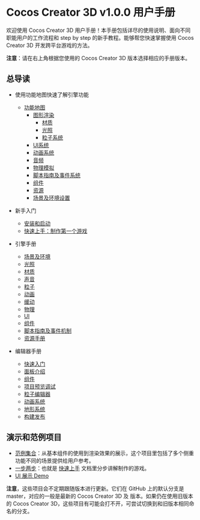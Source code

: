 # Cocos Creator 3D v1.0.0 用户手册

欢迎使用 Cocos Creator 3D 用户手册！本手册包括详尽的使用说明、面向不同职能用户的工作流程和 step by step 的新手教程。能够帮您快速掌握使用 Cocos Creator 3D 开发跨平台游戏的方法。

**注意**：请在右上角根据您使用的 Cocos Creator 3D 版本选择相应的手册版本。

## 总导读

- 使用功能地图快速了解引擎功能
  - [功能地图](module-map/index.md)
    - [图形渲染](module-map/graphics.md)
      - [材质](material-system/overview.md)
      - [光照](module-map/light.md)
      - [粒子系统](particle-system/overview.md)
    - [UI系统](ui-system/components/engine/index.md)
    - [动画系统](engine/animation/index.md)
    - [音频](audio-system/overview.md)
    - [物理模拟](physics/physics.md)
    - [脚本指南及事件系统](scripting/index.md)
    - [组件](editor/components/index.md)
    - [资源](asset/index.md)
    - [场景及环境设置](concepts/scene/index.md)

- 新手入门
  - [安装和启动](getting-started/index.md)
  - [快速上手：制作第一个游戏](getting-started/index.md)
- 引擎手册
  - [场景及环境](concepts/scene/index.md)
  - [光照](concepts/scene/light.md)
  - [材质](material-system/overview.md)
  - [声音](audio-system/overview.md)
  - [粒子](particle-system/overview.md)
  - [动画](engine/animation/index.md)
  - [缓动](tween/index.md)
  - [物理](physics/physics.md)
  - [UI](ui-system/components/engine/index.md)
  - [组件](editor/components/index.md)
  - [脚本指南及事件机制](scripting/index.md)
  - [资源手册](asset/index.md)
- 编辑器手册
  - [快速入门](getting-started/index.md)
  - [面板介绍](editor/index.md)
  - [组件](concepts/scene/index.md)
  - [项目预览调试](editor/preview/index.md)
  - [粒子编辑器](particle-system/editor/index.md)
  - [动画系统](editor/animation/index.md)
  - [地形系统](editor/terrain/index.md)
  - [构建发布](editor/publish/index.md)

## 演示和范例项目

- [范例集合](https://github.com/cocos-creator/example-3d)：从基本组件的使用到渲染效果的展示，这个项目里包括了多个侧重功能不同的场景提供给用户参考。
- [一步两步](https://github.com/cocos-creator/tutorial-mind-your-step-3d)：也就是 [快速上手](getting-started/index.md) 文档里分步讲解制作的游戏。
- [UI 展示 Demo](https://github.com/cocos-creator/demo-ui/tree/3d)

**注意**，这些项目会不定期跟随版本进行更新。它们在 GitHub 上的默认分支是 master，对应的一般是最新的 Cocos Creator 3D 及 版本。如果仍在使用旧版本的 Cocos Creator 3D，这些项目有可能会打不开，可尝试切换到和旧版本相同命名的分支。
